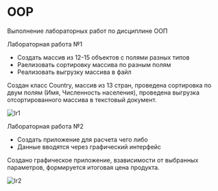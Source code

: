 # OOP
Выполнение лабораторных работ по дисциплине ООП

Лабораторная работа №1
  - Создать массив из 12-15 объектов с полями разных типов
  - Раелизовать сортировку массива по разным полям
  - Реализовать выгрузку массива в файл
  
 Создан класс Country, массив из 13 стран, проведена сортировка по двум полям (Имя, Численность населения), проведена выгрузка отсортированного массива в текстовый документ.

![lr1](https://user-images.githubusercontent.com/92251024/206911918-77974b31-5866-4d72-850e-88177b3468fe.gif)


Лабораторная работа №2
 - Создать приложение для расчета чего либо
 - Данные вводятся через графический интерфейс

Создано графическое приложение, взависимости от выбранных параметров, формируется итоговая цена продукта.

![lr2](https://user-images.githubusercontent.com/92251024/206911951-a14381b4-49e9-4c60-93a9-a652ae311491.gif)
